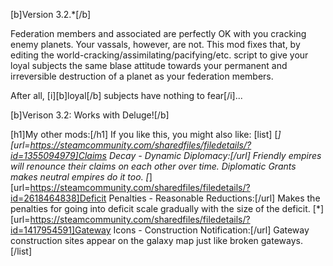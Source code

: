 [b]Version 3.2.*[/b]

Federation members and associated are perfectly OK with you cracking enemy planets. Your vassals, however, are not. This mod fixes that, by editing the world-cracking/assimilating/pacifying/etc. script to give your loyal subjects the same blase attitude towards your permanent and irreversible destruction of a planet as your federation members.

After all, [i][b]loyal[/b] subjects have nothing to fear[/i]...

[b]Verison 3.2: Works with Deluge![/b]

[h1]My other mods:[/h1]
If you like this, you might also like:
[list]
	[*][url=https://steamcommunity.com/sharedfiles/filedetails/?id=1355094979]Claims Decay - Dynamic Diplomacy:[/url] Friendly empires will renounce their claims on each other over time. Diplomatic Grants makes neutral empires do it too.
	[*][url=https://steamcommunity.com/sharedfiles/filedetails/?id=2618464838]Deficit Penalties - Reasonable Reductions:[/url] Makes the penalties for going into deficit scale gradually with the size of the deficit.
	[*][url=https://steamcommunity.com/sharedfiles/filedetails/?id=1417954591]Gateway Icons - Construction Notification:[/url] Gateway construction sites appear on the galaxy map just like broken gateways.
[/list]